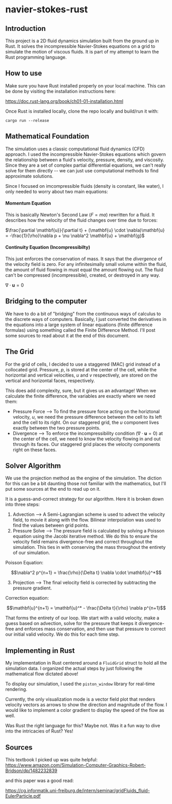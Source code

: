 # navier-stokes-rust

## Introduction

This project is a 2D fluid dynamics simulation built from the ground up in Rust. It solves the incompressible Navier-Stokes equations on a grid to simulate the motion of viscous fluids. It is part of my attempt to learn the Rust programming language.

## How to use
Make sure you have Rust installed properly on your local machine. This can be done by visiting the installation instructions here:

https://doc.rust-lang.org/book/ch01-01-installation.html

Once Rust is installed locally, clone the repo locally and build/run it with:

`cargo run --release` 

## Mathematical Foundation
The simulation uses a classic computational fluid dynamics (CFD) approach. I used the incompressible Navier-Stokes equations which govern the relationship between a fluid's velocity, pressure, density, and viscosity. Since they are a set of complex partial differential equations, we can't really solve for them directly -- we can just use computational methods to find approximate solutions. 

Since I focused on imcompressible fluids (density is constant, like water), I only needed to worry about two main equations:

#### Momentum Equation
This is basically Newton's Second Law ($F = ma$) rewritten for a fluid. It describes how the velocity of the fluid changes over time due to forces:

$\frac{\partial \mathbf{u}}{\partial t} + (\mathbf{u} \cdot \nabla)\mathbf{u} = -\frac{1}{\rho}\nabla p + \nu \nabla^2 \mathbf{u} + \mathbf{g}$

#### Continuity Equation (Incompressibilty)
This just enforces the conservation of mass. It says that the *divergence* of the velocity field is zero. For any infinitesimally small volume within the fluid, the amount of fluid flowing in must equal the amount flowing out. The fluid can't be compressed (incompressible), created, or destroyed in any way.

$\nabla \cdot \mathbf{u} = 0$

## Bridging to the computer
We have to do a bit of "bridging" from the continuous ways of calculus to the discrete ways of computers. Basically, I just converted the derivatives in the equations into a large system of linear equations (finite difference formulas) using something called the Finite Difference Method. I'll post some sources to read about it at the end of this document. 

## The Grid
For the grid of cells, I decided to use a staggered (MAC) grid instead of a collocated grid. Pressure, $p$, is stored at the center of the cell, while the horizontal and vertical velocities, $u$ and $v$ respectively, are stored on the vertical and horizontal faces, respectively. 

This does add complexity, sure, but it gives us an advantage! When we calculate the finite difference, the variables are exactly where we need them:
- Pressure Force --> To find the pressure force acting on the horiztonal velocity, $u$, we need the pressure difference between the cell to its left and the cell to its right. On our staggered grid, the $u$ component lives exactly between the two pressure points. 
- Divergence --> To enforce the incompressibility condition ($\nabla \cdot \mathbf{u} = 0$) at the center of the cell, we need to know the velocity flowing in and out through its faces. Our staggered grid places the velocity components right on these faces.

## Solver Algorithm
We use the projection method as the engine of the simulation. The diction for this can be a bit daunting those not familiar with the mathematics, but I'll put some sources at the end to read up on it.

It is a guess-and-correct strategy for our algorithm. Here it is broken down into three steps:
1. Advection --> A Semi-Lagrangian scheme is used to advect the velocity field, to movie it along with the flow. Bilinear interpolation was used to find the values between grid points. 
2. Pressure Solve --> The pressure field is calculated by solving a Poisson equation using the Jacobi iterative method. We do this to ensure the velocity field remains divergence-free and correct throughout the simulation. This ties in with conserving the mass throughout the entirety of our simulation.

Poisson Equation:

$$\nabla^2 p^{n+1} = \frac{\rho}{\Delta t} \nabla \cdot \mathbf{u}^*$$

3. Projection --> The final velocity field is corrected by subtracting the pressure gradient. 

Correction equation:

$$\mathbf{u}^{n+1} = \mathbf{u}^* - \frac{\Delta t}{\rho} \nabla p^{n+1}$$

That forms the entirety of our loop. We start with a valid velocity, make a guess based on advection, solve for the pressure that keeps it divergence-free and enforces mass conservation, and then use that pressure to correct our initial valid velocity. We do this for each time step. 


## Implementing in Rust

My implementation in Rust centered around a `FluidGrid` struct to hold all the simulation data. I organized the actual steps by just following the mathematical flow dictated above!

To display our simulation, I used the `piston_window` library for real-time rendering. 

Currently, the only visualization mode is a vector field plot that renders velocity vectors as arrows to show the direction and magnitude of the flow. I would like to implement a color gradient to display the speed of the flow as well.

Was Rust the right language for this? Maybe not. Was it a fun way to dive into the intricacies of Rust? Yes!


## Sources

This textbook I picked up was quite helpful:
https://www.amazon.com/Simulation-Computer-Graphics-Robert-Bridson/dp/1482232839

and this paper was a good read:

https://cg.informatik.uni-freiburg.de/intern/seminar/gridFluids_fluid-EulerParticle.pdf



